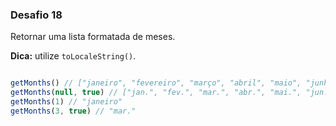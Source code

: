 ### Desafio 18

Retornar uma lista formatada de meses.

**Dica:** utilize `toLocaleString()`.
```js

getMonths() // ["janeiro", "fevereiro", "março", "abril", "maio", "junho", "julho", "agosto", "setembro", "outubro", "novembro", "dezembro"]
getMonths(null, true) // ["jan.", "fev.", "mar.", "abr.", "mai.", "jun.", "jul.", "ago.", "set.", "out.", "nov.", "dez."]
getMonths(1) // "janeiro"
getMonths(3, true) // "mar."
```